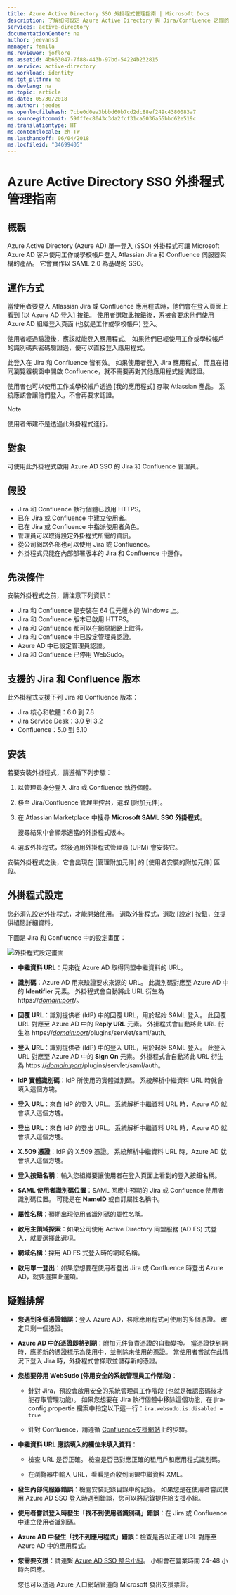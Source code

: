 ```yaml
---
title: Azure Active Directory SSO 外掛程式管理指南 | Microsoft Docs
description: 了解如何設定 Azure Active Directory 與 Jira/Confluence 之間的單一登入。
services: active-directory
documentationCenter: na
author: jeevansd
manager: femila
ms.reviewer: joflore
ms.assetid: 4b663047-7f88-443b-97bd-54224b232815
ms.service: active-directory
ms.workload: identity
ms.tgt_pltfrm: na
ms.devlang: na
ms.topic: article
ms.date: 05/30/2018
ms.author: jeedes
ms.openlocfilehash: 7cbe0d0ea3bbbd60b7cd2dc88ef249c4380083a7
ms.sourcegitcommit: 59fffec8043c3da2fcf31ca5036a55bbd62e519c
ms.translationtype: HT
ms.contentlocale: zh-TW
ms.lasthandoff: 06/04/2018
ms.locfileid: "34699405"
---
```

# <a name="admin-guide-for-the-azure-active-directory-sso-plug-in"></a>Azure Active Directory SSO 外掛程式管理指南

## <a name="overview"></a>概觀

Azure Active Directory (Azure AD) 單一登入 (SSO) 外掛程式可讓 Microsoft Azure AD 客戶使用工作或學校帳戶登入 Atlassian Jira 和 Confluence 伺服器架構的產品。 它會實作以 SAML 2.0 為基礎的 SSO。

## <a name="how-it-works"></a>運作方式

當使用者要登入 Atlassian Jira 或 Confluence 應用程式時，他們會在登入頁面上看到 [以 Azure AD 登入] 按鈕。 使用者選取此按鈕後，系被會要求他們使用 Azure AD 組織登入頁面 (也就是工作或學校帳戶) 登入。

使用者經過驗證後，應該就能登入應用程式。 如果他們已經使用工作或學校帳戶的識別碼與密碼驗證過，便可以直接登入應用程式。 

此登入在 Jira 和 Confluence 皆有效。 如果使用者登入 Jira 應用程式，而且在相同瀏覽器視窗中開啟 Confluence，就不需要再對其他應用程式提供認證。 

使用者也可以使用工作或學校帳戶透過 [我的應用程式] 存取 Atlassian 產品。 系統應該會讓他們登入，不會再要求認證。

> [!NOTE]
> 使用者佈建不是透過此外掛程式進行。

## <a name="audience"></a>對象

可使用此外掛程式啟用 Azure AD SSO 的 Jira 和 Confluence 管理員。

## <a name="assumptions"></a>假設

* Jira 和 Confluence 執行個體已啟用 HTTPS。
* 已在 Jira 或 Confluence 中建立使用者。
* 已在 Jira 或 Confluence 中指派使用者角色。
* 管理員可以取得設定外掛程式所需的資訊。
* 從公司網路外部也可以使用 Jira 或 Confluence。
* 外掛程式只能在內部部署版本的 Jira 和 Confluence 中運作。

## <a name="prerequisites"></a>先決條件

安裝外掛程式之前，請注意下列資訊：

* Jira 和 Confluence 是安裝在 64 位元版本的 Windows 上。
* Jira 和 Confluence 版本已啟用 HTTPS。
* Jira 和 Confluence 都可以在網際網路上取得。
* Jira 和 Confluence 中已設定管理員認證。
* Azure AD 中已設定管理員認證。
* Jira 和 Confluence 已停用 WebSudo。

## <a name="supported-versions-of-jira-and-confluence"></a>支援的 Jira 和 Confluence 版本

此外掛程式支援下列 Jira 和 Confluence 版本：

* Jira 核心和軟體：6.0 到 7.8
* Jira Service Desk：3.0 到 3.2
* Confluence：5.0 到 5.10

## <a name="installation"></a>安裝

若要安裝外掛程式，請遵循下列步驟：

1. 以管理員身分登入 Jira 或 Confluence 執行個體。

2. 移至 Jira/Confluence 管理主控台，選取 [附加元件]。

3. 在 Atlassian Marketplace 中搜尋 **Microsoft SAML SSO 外掛程式**。

   搜尋結果中會顯示適當的外掛程式版本。

4. 選取外掛程式，然後通用外掛程式管理員 (UPM) 會安裝它。

安裝外掛程式之後，它會出現在 [管理附加元件] 的 [使用者安裝的附加元件] 區段。

## <a name="plug-in-configuration"></a>外掛程式設定

您必須先設定外掛程式，才能開始使用。 選取外掛程式，選取 [設定] 按鈕，並提供組態詳細資料。

下圖是 Jira 和 Confluence 中的設定畫面：

![外掛程式設定畫面](./media/ms-confluence-jira-plugin-adminguide/jira.png)

*   **中繼資料 URL**：用來從 Azure AD 取得同盟中繼資料的 URL。

*   **識別碼**：Azure AD 用來驗證要求來源的 URL。 此識別碼對應至 Azure AD 中的 **Identifier** 元素。 外掛程式會自動將此 URL 衍生為 https://*<domain:port>*/。

*   **回覆 URL**：識別提供者 (IdP) 中的回覆 URL，用於起始 SAML 登入。 此回覆 URL 對應至 Azure AD 中的 **Reply URL** 元素。 外掛程式會自動將此 URL 衍生為 https://*<domain:port>*/plugins/servlet/saml/auth。

*   **登入 URL**：識別提供者 (IdP) 中的登入 URL，用於起始 SAML 登入。 此登入 URL 對應至 Azure AD 中的 **Sign On** 元素。 外掛程式會自動將此 URL 衍生為 https://*<domain:port>*/plugins/servlet/saml/auth。

*   **IdP 實體識別碼**：IdP 所使用的實體識別碼。 系統解析中繼資料 URL 時就會填入這個方塊。

*   **登入 URL**：來自 IdP 的登入 URL。 系統解析中繼資料 URL 時，Azure AD 就會填入這個方塊。

*   **登出 URL**：來自 IdP 的登出 URL。 系統解析中繼資料 URL 時，Azure AD 就會填入這個方塊。

*   **X.509 憑證**：IdP 的 X.509 憑證。 系統解析中繼資料 URL 時，Azure AD 就會填入這個方塊。

*   **登入按鈕名稱**：輸入您組織要讓使用者在登入頁面上看到的登入按鈕名稱。

*   **SAML 使用者識別碼位置**：SAML 回應中預期的 Jira 或 Confluence 使用者識別碼位置。 可能是在 **NameID** 或自訂屬性名稱中。

*   **屬性名稱**：預期出現使用者識別碼的屬性名稱。

*   **啟用主領域探索**：如果公司使用 Active Directory 同盟服務 (AD FS) 式登入，就要選擇此選項。

*   **網域名稱**：採用 AD FS 式登入時的網域名稱。

*   **啟用單一登出**：如果您想要在使用者登出 Jira 或 Confluence 時登出 Azure AD，就要選擇此選項。

## <a name="troubleshooting"></a>疑難排解

* **您遇到多個憑證錯誤**：登入 Azure AD，移除應用程式可使用的多個憑證。 確定只剩一個憑證。

* **Azure AD 中的憑證即將到期**：附加元件負責憑證的自動變換。 當憑證快到期時，應將新的憑證標示為使用中，並刪除未使用的憑證。 當使用者嘗試在此情況下登入 Jira 時，外掛程式會擷取並儲存新的憑證。

* **您想要停用 WebSudo (停用安全的系統管理員工作階段)**：

  * 針對 Jira，預設會啟用安全的系統管理員工作階段 (也就是確認密碼後才能存取管理功能)。 如果您想要在 Jira 執行個體中移除這個功能，在 jira-config.propertie 檔案中指定以下這一行：`ira.websudo.is.disabled = true`

  * 針對 Confluence，請遵循 [Confluence支援網站](https://confluence.atlassian.com/doc/configuring-secure-administrator-sessions-218269595.html)上的步驟。

* **中繼資料 URL 應該填入的欄位未填入資料**：

  * 檢查 URL 是否正確。 檢查是否已對應正確的租用戶和應用程式識別碼。

  * 在瀏覽器中輸入 URL，看看是否收到同盟中繼資料 XML。

* **發生內部伺服器錯誤**：檢閱安裝記錄目錄中的記錄。 如果您是在使用者嘗試使用 Azure AD SSO 登入時遇到錯誤，您可以將記錄提供給支援小組。

* **使用者嘗試登入時發生「找不到使用者識別碼」錯誤**：在 Jira 或 Confluence 中建立使用者識別碼。

* **Azure AD 中發生「找不到應用程式」錯誤**：檢查是否以正確 URL 對應至 Azure AD 中的應用程式。

* **您需要支援**：請連繫 [Azure AD SSO 整合小組](<mailto:SaaSApplicationIntegrations@service.microsoft.com>)。 小組會在營業時間 24-48 小時內回應。

  您也可以透過 Azure 入口網站管道向 Microsoft 發出支援票證。